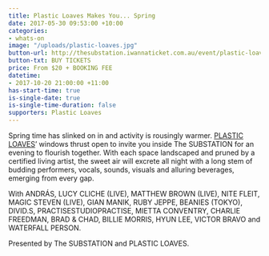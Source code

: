 ```yaml
---
title: Plastic Loaves Makes You... Spring
date: 2017-05-30 09:53:00 +10:00
categories:
- whats-on
image: "/uploads/plastic-loaves.jpg"
button-url: http://thesubstation.iwannaticket.com.au/event/plastic-loaves-makes-you-spring-MTI5NDk
button-txt: BUY TICKETS
price: From $20 + BOOKING FEE
datetime: 
- 2017-10-20 21:00:00 +11:00
has-start-time: true
is-single-date: true
is-single-time-duration: false
supporters: Plastic Loaves
---
```


Spring time has slinked on in and activity is rousingly warmer. [PLASTIC LOAVES](http://www.plasticloaves.com/)’ windows thrust open to invite you inside The SUBSTATION for an evening to flourish together. With each space landscaped and pruned by a certified living artist, the sweet air will excrete all night with a long stem of budding performers, vocals, sounds, visuals and alluring beverages, emerging from every gap.

With ANDRÁS, LUCY CLICHE (LIVE), MATTHEW BROWN (LIVE), NITE FLEIT, MAGIC STEVEN (LIVE), GIAN MANIK, RUBY JEPPE, BEANIES (TOKYO), DIVID.S, PRACTISESTUDIOPRACTISE, MIETTA CONVENTRY, CHARLIE FREEDMAN, BRAD & CHAD, BILLIE MORRIS, HYUN LEE, VICTOR BRAVO and WATERFALL PERSON.

Presented by The SUBSTATION and PLASTIC LOAVES.
